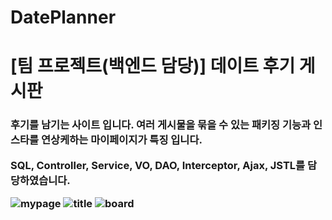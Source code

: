 # DatePlanner
<h1>[팀 프로젝트(백엔드 담당)] 데이트 후기 게시판</h1>

<h3>후기를 남기는 사이트 입니다.
여러 게시물을 묶을 수 있는 패키징 기능과
인스타를 연상케하는 마이페이지가 특징 입니다.

SQL, Controller, Service, VO, DAO, Interceptor, Ajax, JSTL를 담당하였습니다.


<img src="https://user-images.githubusercontent.com/34783191/111851076-55d24080-8955-11eb-94ce-6287c84ff640.png" alt="mypage"/>

<img src="https://user-images.githubusercontent.com/34783191/111851122-7d290d80-8955-11eb-9d47-18fe4ec6de2c.png" alt="title"/>
<img src="https://user-images.githubusercontent.com/34783191/111851246-da24c380-8955-11eb-8dd2-1e2d78cb95cb.png" alt="board"/>
